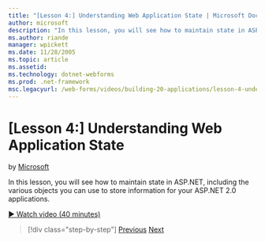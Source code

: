 ```yaml
---
title: "[Lesson 4:] Understanding Web Application State | Microsoft Docs"
author: microsoft
description: "In this lesson, you will see how to maintain state in ASP.NET, including the various objects you can use to store information for your ASP.NET 2.0 applicatio..."
ms.author: riande
manager: wpickett
ms.date: 11/28/2005
ms.topic: article
ms.assetid: 
ms.technology: dotnet-webforms
ms.prod: .net-framework
msc.legacyurl: /web-forms/videos/building-20-applications/lesson-4-understanding-web-application-state
---
```

[Lesson 4:] Understanding Web Application State
====================
by [Microsoft](https://github.com/microsoft)

In this lesson, you will see how to maintain state in ASP.NET, including the various objects you can use to store information for your ASP.NET 2.0 applications.

[&#9654; Watch video (40 minutes)](https://channel9.msdn.com/Blogs/ASP-NET-Site-Videos/lesson-4-understanding-web-application-state)

>[!div class="step-by-step"]
[Previous](lesson-3-understanding-more-about-events-and-postback.md)
[Next](lesson-5-debugging-and-tracing-your-website.md)